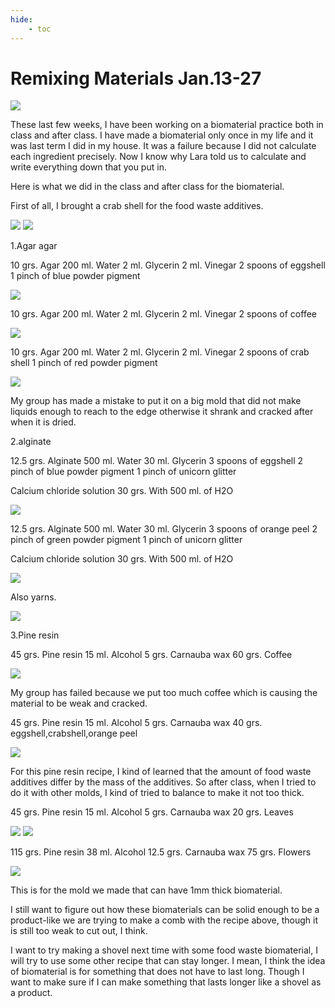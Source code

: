 ```yaml
---
hide:
    - toc
---
```


**Remixing Materials Jan.13-27**
===============

![](../images/remixingmaterials/S__4104209.jpg)

These last few weeks, I have been working on  a biomaterial practice both in class and after class.
I have made a biomaterial only once in my life and it was last term  I did in my house. It was a failure because I did not calculate each ingredient precisely. Now I know why Lara told us to calculate and write everything down that you put in.

Here is what we did in the class and after class for the biomaterial.

First of all, I brought a crab shell for the food waste additives.

![](../images/remixingmaterials/S__4104255.jpg)
![](../images/remixingmaterials/S__4104251.jpg)

1.Agar agar 

10 grs. Agar
200 ml. Water
2 ml. Glycerin
2 ml. Vinegar
2 spoons of eggshell
1 pinch of blue powder pigment

![](../images/remixingmaterials/S__4104248.jpg)

10 grs. Agar
200 ml. Water
2 ml. Glycerin
2 ml. Vinegar
2 spoons of coffee

![](../images/remixingmaterials/S__4104247.jpg)

10 grs. Agar
200 ml. Water
2 ml. Glycerin
2 ml. Vinegar
2 spoons of crab shell
1 pinch of red powder pigment

![](../images/remixingmaterials/S__4104246.jpg)

My group has made a mistake to put it on a big mold that did not make liquids enough to reach to the edge otherwise it shrank and cracked after when it is dried.


2.alginate

12.5 grs. Alginate
500 ml. Water
30 ml. Glycerin
3 spoons of eggshell
2 pinch of blue powder pigment
1 pinch of unicorn glitter

Calcium chloride solution
30 grs. With 500 ml. of H2O

![](../images/remixingmaterials/S__4104229.jpg)


12.5 grs. Alginate
500 ml. Water
30 ml. Glycerin
3 spoons of orange peel
2 pinch of green powder pigment
1 pinch of unicorn glitter

Calcium chloride solution
30 grs. With 500 ml. of H2O

![](../images/remixingmaterials/S__4104230.jpg)

Also yarns.

![](../images/remixingmaterials/S__4104222.jpg)


3.Pine resin

45 grs. Pine resin
15 ml. Alcohol
5 grs. Carnauba wax
60 grs. Coffee

![](../images/remixingmaterials/S__4104208.jpg)

My group has failed because we put too much coffee which is causing the material to be weak and cracked.


45 grs. Pine resin
15 ml. Alcohol
5 grs. Carnauba wax
40 grs. eggshell,crabshell,orange peel

![](../images/remixingmaterials/S__4104210.jpg)


For this pine resin recipe, I kind of learned that the amount of  food waste additives differ by the mass of the additives. So after class, when I tried to do it with other molds, I kind of tried to balance to make it not too thick.

45 grs. Pine resin
15 ml. Alcohol
5 grs. Carnauba wax
20 grs. Leaves

![](../images/remixingmaterials/S__4104207.jpg)
![](../images/remixingmaterials/S__4104205.jpg)

115 grs. Pine resin
38 ml. Alcohol
12.5 grs. Carnauba wax
 75 grs. Flowers

![](../images/remixingmaterials/S__4104200.jpg)

This is for the mold we made that can have 1mm thick biomaterial.

I still want to figure out how these biomaterials can be solid enough to be a product-like we are trying to make a comb with the recipe above, though it is still too weak to cut out, I think.

I want to try making a shovel next time with some food waste biomaterial, I will try to use some other recipe that can stay longer.
I mean, I think the idea of biomaterial is for something that does not have to last long. Though I want to make sure if I can make something that lasts longer like a shovel as a product. 


 







